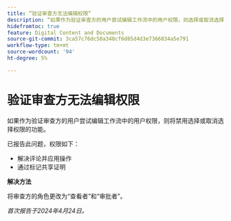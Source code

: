 ```yaml
---
title: “验证审查方无法编辑权限”
description: “如果作为验证审查方的用户尝试编辑工作流中的用户权限，则选择或取消选择权限的功能会禁用。”
hidefromtoc: true
feature: Digital Content and Documents
source-git-commit: 3ca57c76dc50a348cf6d85d4d3e7366834a5e791
workflow-type: tm+mt
source-wordcount: '94'
ht-degree: 5%

---
```



# 验证审查方无法编辑权限

如果作为验证审查方的用户尝试编辑工作流中的用户权限，则将禁用选择或取消选择权限的功能。

已报告此问题，权限如下：

* 解决评论并应用操作
* 通过标记共享证明

**解决方法**

将审查方的角色更改为“查看者”和“审批者”。

_首次报告于2024年4月24日。_
